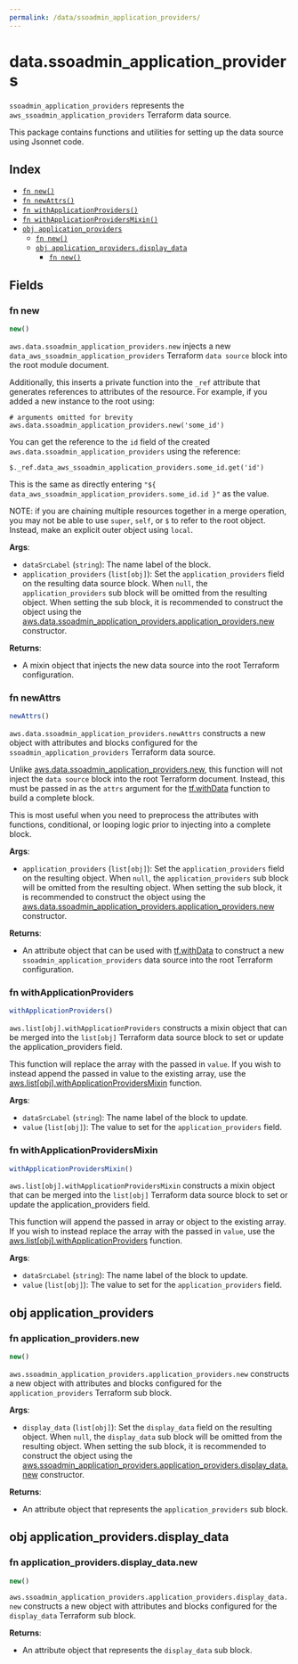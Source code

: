 ```yaml
---
permalink: /data/ssoadmin_application_providers/
---
```


# data.ssoadmin_application_providers

`ssoadmin_application_providers` represents the `aws_ssoadmin_application_providers` Terraform data source.



This package contains functions and utilities for setting up the data source using Jsonnet code.


## Index

* [`fn new()`](#fn-new)
* [`fn newAttrs()`](#fn-newattrs)
* [`fn withApplicationProviders()`](#fn-withapplicationproviders)
* [`fn withApplicationProvidersMixin()`](#fn-withapplicationprovidersmixin)
* [`obj application_providers`](#obj-application_providers)
  * [`fn new()`](#fn-application_providersnew)
  * [`obj application_providers.display_data`](#obj-application_providersdisplay_data)
    * [`fn new()`](#fn-application_providersdisplay_datanew)

## Fields

### fn new

```ts
new()
```


`aws.data.ssoadmin_application_providers.new` injects a new `data_aws_ssoadmin_application_providers` Terraform `data source`
block into the root module document.

Additionally, this inserts a private function into the `_ref` attribute that generates references to attributes of the
resource. For example, if you added a new instance to the root using:

    # arguments omitted for brevity
    aws.data.ssoadmin_application_providers.new('some_id')

You can get the reference to the `id` field of the created `aws.data.ssoadmin_application_providers` using the reference:

    $._ref.data_aws_ssoadmin_application_providers.some_id.get('id')

This is the same as directly entering `"${ data_aws_ssoadmin_application_providers.some_id.id }"` as the value.

NOTE: if you are chaining multiple resources together in a merge operation, you may not be able to use `super`, `self`,
or `$` to refer to the root object. Instead, make an explicit outer object using `local`.

**Args**:
  - `dataSrcLabel` (`string`): The name label of the block.
  - `application_providers` (`list[obj]`): Set the `application_providers` field on the resulting data source block. When `null`, the `application_providers` sub block will be omitted from the resulting object. When setting the sub block, it is recommended to construct the object using the [aws.data.ssoadmin_application_providers.application_providers.new](#fn-application_providersnew) constructor.

**Returns**:
- A mixin object that injects the new data source into the root Terraform configuration.


### fn newAttrs

```ts
newAttrs()
```


`aws.data.ssoadmin_application_providers.newAttrs` constructs a new object with attributes and blocks configured for the `ssoadmin_application_providers`
Terraform data source.

Unlike [aws.data.ssoadmin_application_providers.new](#fn-new), this function will not inject the `data source`
block into the root Terraform document. Instead, this must be passed in as the `attrs` argument for the
[tf.withData](https://github.com/tf-libsonnet/core/tree/main/docs#fn-withdata) function to build a complete block.

This is most useful when you need to preprocess the attributes with functions, conditional, or looping logic prior to
injecting into a complete block.

**Args**:
  - `application_providers` (`list[obj]`): Set the `application_providers` field on the resulting object. When `null`, the `application_providers` sub block will be omitted from the resulting object. When setting the sub block, it is recommended to construct the object using the [aws.data.ssoadmin_application_providers.application_providers.new](#fn-application_providersnew) constructor.

**Returns**:
  - An attribute object that can be used with [tf.withData](https://github.com/tf-libsonnet/core/tree/main/docs#fn-withdata) to construct a new `ssoadmin_application_providers` data source into the root Terraform configuration.


### fn withApplicationProviders

```ts
withApplicationProviders()
```

`aws.list[obj].withApplicationProviders` constructs a mixin object that can be merged into the `list[obj]`
Terraform data source block to set or update the application_providers field.

This function will replace the array with the passed in `value`. If you wish to instead append the
passed in value to the existing array, use the [aws.list[obj].withApplicationProvidersMixin](TODO) function.


**Args**:
  - `dataSrcLabel` (`string`): The name label of the block to update.
  - `value` (`list[obj]`): The value to set for the `application_providers` field.


### fn withApplicationProvidersMixin

```ts
withApplicationProvidersMixin()
```

`aws.list[obj].withApplicationProvidersMixin` constructs a mixin object that can be merged into the `list[obj]`
Terraform data source block to set or update the application_providers field.

This function will append the passed in array or object to the existing array. If you wish
to instead replace the array with the passed in `value`, use the [aws.list[obj].withApplicationProviders](TODO)
function.


**Args**:
  - `dataSrcLabel` (`string`): The name label of the block to update.
  - `value` (`list[obj]`): The value to set for the `application_providers` field.


## obj application_providers



### fn application_providers.new

```ts
new()
```


`aws.ssoadmin_application_providers.application_providers.new` constructs a new object with attributes and blocks configured for the `application_providers`
Terraform sub block.



**Args**:
  - `display_data` (`list[obj]`): Set the `display_data` field on the resulting object. When `null`, the `display_data` sub block will be omitted from the resulting object. When setting the sub block, it is recommended to construct the object using the [aws.ssoadmin_application_providers.application_providers.display_data.new](#fn-application_providersdisplay_datanew) constructor.

**Returns**:
  - An attribute object that represents the `application_providers` sub block.


## obj application_providers.display_data



### fn application_providers.display_data.new

```ts
new()
```


`aws.ssoadmin_application_providers.application_providers.display_data.new` constructs a new object with attributes and blocks configured for the `display_data`
Terraform sub block.



**Returns**:
  - An attribute object that represents the `display_data` sub block.
